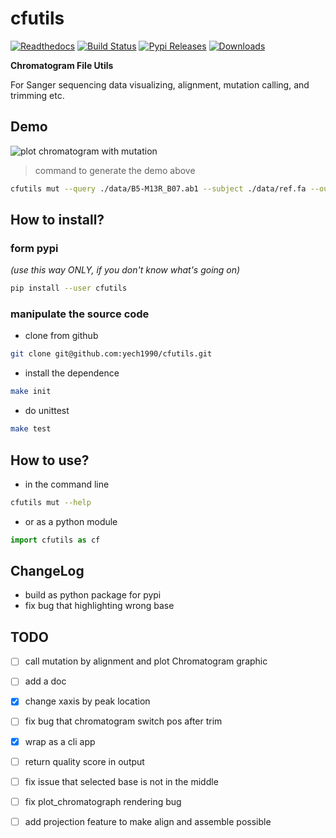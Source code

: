 # cfutils

[![Readthedocs](https://readthedocs.org/projects/cfutils/badge/?version=latest)](https://cfutils.readthedocs.io/en/latest/?badge=latest)
[![Build Status](https://img.shields.io/travis/yech1990/cfutils.svg)](https://travis-ci.org/yech1990/cfutils)
[![Pypi Releases](https://img.shields.io/pypi/v/cfutils.svg)](https://pypi.python.org/pypi/cfutils)
[![Downloads](https://pepy.tech/badge/cfutils)](https://pepy.tech/project/cfutils)

**Chromatogram File Utils**

For Sanger sequencing data visualizing, alignment, mutation calling, and trimming etc.

## Demo

![plot chromatogram with mutation](https://raw.githubusercontent.com/yech1990/cfutils/master/data/plot.png)

> command to generate the demo above

```bash
cfutils mut --query ./data/B5-M13R_B07.ab1 --subject ./data/ref.fa --outdir ./data/ --plot
```

## How to install?

### form pypi

_(use this way ONLY, if you don't know what's going on)_

```bash
pip install --user cfutils
```

### manipulate the source code

- clone from github

```bash
git clone git@github.com:yech1990/cfutils.git
```

- install the dependence

```bash
make init
```

- do unittest

```bash
make test
```

## How to use?

- in the command line

```bash
cfutils mut --help
```

- or as a python module

```python
import cfutils as cf
```

## ChangeLog

- build as python package for pypi
- fix bug that highlighting wrong base

## TODO

- [ ] call mutation by alignment and plot Chromatogram graphic
- [ ] add a doc
- [x] change xaxis by peak location
- [ ] fix bug that chromatogram switch pos after trim
- [x] wrap as a cli app
- [ ] return quality score in output
- [ ] fix issue that selected base is not in the middle
- [ ] fix plot_chromatograph rendering bug

- [ ] add projection feature to make align and assemble possible

